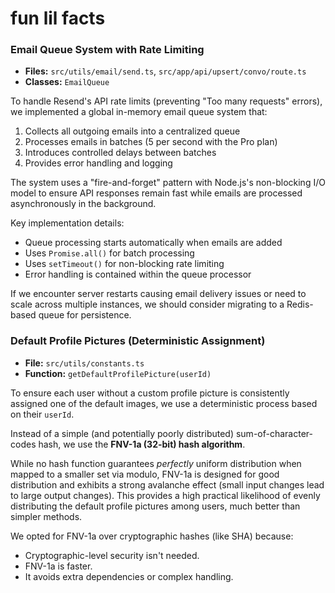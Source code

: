 # fun lil facts

### Email Queue System with Rate Limiting

- **Files:** `src/utils/email/send.ts`, `src/app/api/upsert/convo/route.ts`
- **Classes:** `EmailQueue`

To handle Resend's API rate limits (preventing "Too many requests" errors), we implemented a global in-memory email queue system that:

1. Collects all outgoing emails into a centralized queue
2. Processes emails in batches (5 per second with the Pro plan)
3. Introduces controlled delays between batches
4. Provides error handling and logging

The system uses a "fire-and-forget" pattern with Node.js's non-blocking I/O model to ensure API responses remain fast while emails are processed asynchronously in the background.

Key implementation details:
- Queue processing starts automatically when emails are added
- Uses `Promise.all()` for batch processing
- Uses `setTimeout()` for non-blocking rate limiting
- Error handling is contained within the queue processor

If we encounter server restarts causing email delivery issues or need to scale across multiple instances, we should consider migrating to a Redis-based queue for persistence.

### Default Profile Pictures (Deterministic Assignment)

- **File:** `src/utils/constants.ts`
- **Function:** `getDefaultProfilePicture(userId)`

To ensure each user without a custom profile picture is consistently assigned one of the default images, we use a deterministic process based on their `userId`.

Instead of a simple (and potentially poorly distributed) sum-of-character-codes hash, we use the **FNV-1a (32-bit) hash algorithm**.

While no hash function guarantees *perfectly* uniform distribution when mapped to a smaller set via modulo, FNV-1a is designed for good distribution and exhibits a strong avalanche effect (small input changes lead to large output changes). This provides a high practical likelihood of evenly distributing the default profile pictures among users, much better than simpler methods.

We opted for FNV-1a over cryptographic hashes (like SHA) because:
  - Cryptographic-level security isn't needed.
  - FNV-1a is faster.
  - It avoids extra dependencies or complex handling.